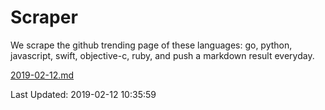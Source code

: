 # Scraper

We scrape the github trending page of these languages: go, python, javascript, swift, objective-c, ruby, and push a markdown result everyday.

[2019-02-12.md](https://github.com/henson/Scraper/blob/master/2019-02-12.md)

Last Updated: 2019-02-12 10:35:59